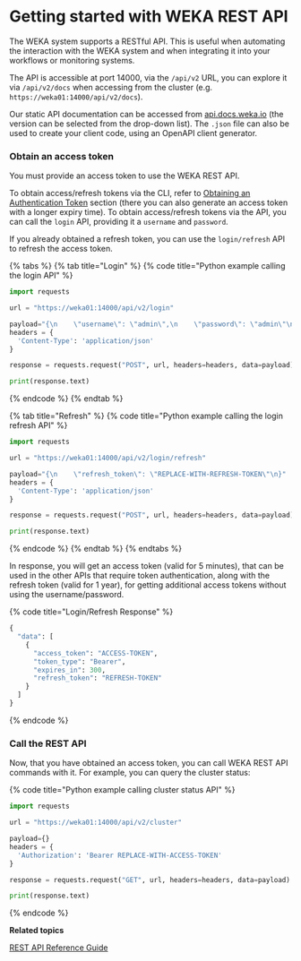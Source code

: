 # Getting started with WEKA REST API



The WEKA system supports a RESTful API. This is useful when automating the interaction with the WEKA system and when integrating it into your workflows or monitoring systems.

The API is accessible at port 14000, via the `/api/v2` URL, you can explore it via `/api/v2/docs` when accessing from the cluster (e.g. `https://weka01:14000/api/v2/docs`).

Our static API documentation can be accessed from [api.docs.weka.io](https://api.docs.weka.io) (the version can be selected from the drop-down list). The `.json` file can also be used to create your client code, using an OpenAPI client generator.

### Obtain an access token

You must provide an access token to use the WEKA REST API.&#x20;

To obtain access/refresh tokens via the CLI, refer to [Obtaining an Authentication Token](../usage/security/#obtaining-an-authentication-token) section (there you can also generate an access token with a longer expiry time). To obtain access/refresh tokens via the API, you can call the `login` API, providing it a `username` and `password`.&#x20;

If you already obtained a refresh token, you can use the `login/refresh` API to refresh the access token.

{% tabs %}
{% tab title="Login" %}
{% code title="Python example calling the login API" %}
```python
import requests

url = "https://weka01:14000/api/v2/login"

payload="{\n    \"username\": \"admin\",\n    \"password\": \"admin\"\n}"
headers = {
  'Content-Type': 'application/json'
}

response = requests.request("POST", url, headers=headers, data=payload)

print(response.text)

```
{% endcode %}
{% endtab %}

{% tab title="Refresh" %}
{% code title="Python example calling the login refresh API" %}
```python
import requests

url = "https://weka01:14000/api/v2/login/refresh"

payload="{\n    \"refresh_token\": \"REPLACE-WITH-REFRESH-TOKEN\"\n}"
headers = {
  'Content-Type': 'application/json'
}

response = requests.request("POST", url, headers=headers, data=payload)

print(response.text)

```
{% endcode %}
{% endtab %}
{% endtabs %}

In response, you will get an access token (valid for 5 minutes), that can be used in the other APIs that require token authentication, along with the refresh token (valid for 1 year), for getting additional access tokens without using the username/password.

{% code title="Login/Refresh Response" %}
```python
{
  "data": [
    {
      "access_token": "ACCESS-TOKEN",
      "token_type": "Bearer",
      "expires_in": 300,
      "refresh_token": "REFRESH-TOKEN"
    }
  ]
}
```
{% endcode %}

### Call the REST API

Now, that you have obtained an access token, you can call WEKA REST API commands with it. For example, you can query the cluster status:

{% code title="Python example calling cluster status API" %}
```python
import requests

url = "https://weka01:14000/api/v2/cluster"

payload={}
headers = {
  'Authorization': 'Bearer REPLACE-WITH-ACCESS-TOKEN'
}

response = requests.request("GET", url, headers=headers, data=payload)

print(response.text)

```
{% endcode %}

**Related topics**

[REST API Reference Guide](https://api.docs.weka.io/)
